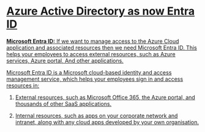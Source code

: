 <h1> <u>Azure Active Directory as now Entra ID <u/> </h1>

<b>Microsoft Entra ID:</b> If we want to manage access to the Azure Cloud application and associated resources then we need Microsoft Entra ID. This helps your employees to access external resources, such as Azure services, Azure portal, And other applications.

Microsoft Entra ID is a Microsoft cloud-based identity and access management service, which helps your employees sign in and access resources in:

1) External resources, such as Microsoft Office 365, the Azure portal, and thousands of other SaaS applications.

2) Internal resources, such as apps on your corporate network and intranet, along with any cloud apps developed by your own organisation.
